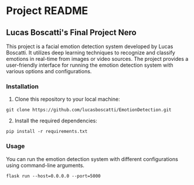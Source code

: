 # Project README

## Lucas Boscatti's Final Project Nero

This project is a facial emotion detection system developed by Lucas Boscatti. It utilizes deep learning techniques to recognize and classify emotions in real-time from images or video sources. The project provides a user-friendly interface for running the emotion detection system with various options and configurations.

### Installation

1. Clone this repository to your local machine:

```
git clone https://github.com/lucasboscatti/EmotionDetection.git
```

2. Install the required dependencies:

```
pip install -r requirements.txt
```

### Usage

You can run the emotion detection system with different configurations using command-line arguments.

```
flask run --host=0.0.0.0 --port=5000
```
